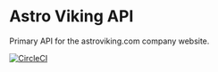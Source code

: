 # Astro Viking API
Primary API for the astroviking.com company website.

[![CircleCI](https://circleci.com/gh/astro-viking-solutions/astroviking-api.svg?style=shield)](https://circleci.com/gh/astro-viking-solutions/astroviking-api)

